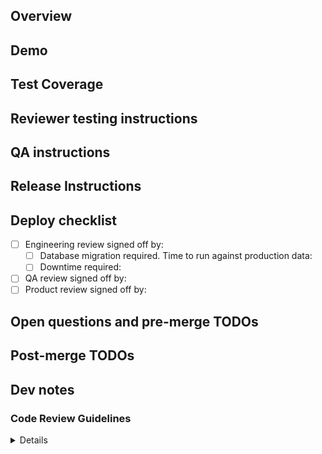 ## Overview

<!-- Brief description of what this PR does, and why it is needed. -->

## Demo

<!-- Previous vs new behavior. Screenshots pls :) -->

## Test Coverage

<!-- (mandatory)

- What tests were added?
- What tests were changed?
- What tests were removed?
- If nothing was changed, explain why not.

-->

## Reviewer testing instructions


## QA instructions

<!-- Are they the same as the testing instructions? What does QA need to do with this in order for it to be accepted and merged? If no QA, please note here -->

## Release Instructions

<!-- When should this be released? Are there dependencies? Is there a team that needs to approve the release? (ex. "No dependancies: Deploy when QA passes", "Check with CS team before deployment", "DEPENDENCIES: Do Not Deploy") -->

## Deploy checklist

- [ ] Engineering review signed off by: 
  - [ ] Database migration required. Time to run against production data: 
  - [ ] Downtime required: 
- [ ] QA review signed off by: 
- [ ] Product review signed off by: 

## Open questions and pre-merge TODOs


## Post-merge TODOs

<!--

If appropriate:

- [ ] announce in #product-updates with @channel [mention assignee, typically the PM]

-->


## Dev notes

<!-- (optional)

What did you learn while working on this?
What was challenging about this change?
Are parts of this change particularly risky?
Are there followup changes we should make in another ticket?

-->

### Code Review Guidelines

<details>

- [ ] Review the Commits
   - [ ] Check the commit message itself. Is it clear? Will it make sense in 6 months?
   - [ ] Check the total reviews. Do they need squashing? Are there rubocop/linting commits?
- [ ] Review the Intent
   - [ ] Why is this change needed?
   - [ ] Does the PR satisfy the associated ticket?
   - [ ] Does the PR make other additional changes?
   - [ ] Could we achieve more with less using a 3rd party library?
   - [ ] If we are using a 3rd party library, did we evaluate others to find the best one?
- [ ] Do a quick Review of the Code
  - [ ] Check the PR size. Is it more than 500 lines? If so it may be trying to do too much.
  - [ ] Check the migrations. Are they reversible?
    - [ ] Can you run `rake db:migrate && rake db:rollback STEP=2 && rake db:migrate` and have it all work?
    - [ ] Are they structural changes (DDL)? Or are they a data migration (DML)?  If DML is a migration the best place for this? Will it be a long-running set of changes?
  - [ ] Test the code
    - [ ] Are there unit tests?
    - [ ] Are the tests complete? Did they just test the happy-path or are there edge cases tested too?
    - [ ] Are there integration tests or end-to-end Cypress tests?
    - [ ] Are there instructions on how to test the code?
    - [ ] Does the code work? Check it out and run it to make sure.
- [ ] Do an in-depth Review of the Code
  - [ ] Check the code style, does this match our conventions?
  - [ ] Check the software architecture.
    - [ ] Can the effect in this PR be accomplished more simply?
    - [ ] Can this be done more canonically?
    - [ ] Can we create an abstraction to hide details from ourselves, or allow us to treat different systems similarly?
- [ ] Security Assessment
  - [ ] Does this take user input and perform any unsafe operations with it?
  - [ ] Does it use SQL strings instead of using the ORM?
  - [ ] Does it use the `html_safe` method or otherwise add dynamic HTML content that could be compromised?
  - [ ] Does this code turn off safety features that Rails or React
    provide for some reason?

</details>
